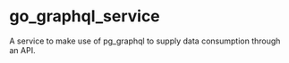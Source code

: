 # go_graphql_service

A service to make use of pg_graphql to supply data consumption through an API.
